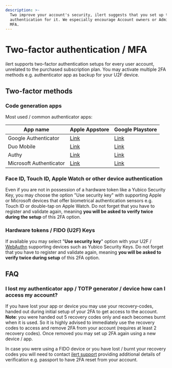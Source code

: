 ```yaml
---
description: >-
  Two improve your account's security, ilert suggests that you set up two-factor
  authentication for it. We especially encourage Account owners or Admins to use
  MFA.
---
```


# Two-factor authentication / MFA

ilert supports two-factor authentication setups for every user account, unrelated to the purchased subscription plan. You may activate multiple 2FA methods e.g. authenticator app as backup for your U2F device.

## Two-factor methods

### Code generation apps

Most used / common authenticator apps:

| App name                | Apple Appstore                                                            | Google Playstore                                                                                           |
| ----------------------- | ------------------------------------------------------------------------- | ---------------------------------------------------------------------------------------------------------- |
| Google Authenticator    | [Link](https://apps.apple.com/de/app/google-authenticator/id388497605)    | [Link](https://play.google.com/store/apps/details?id=com.google.android.apps.authenticator2\&hl=de\&gl=US) |
| Duo Mobile              | [Link](https://apps.apple.com/de/app/duo-mobile/id422663827)              | [Link](https://play.google.com/store/apps/details?id=com.duosecurity.duomobile\&hl=de\&gl=US)              |
| Authy                   | [Link](https://apps.apple.com/de/app/twilio-authy/id494168017)            | [Link](https://play.google.com/store/apps/details?id=com.authy.authy\&hl=de\&gl=US)                        |
| Microsoft Authenticator | [Link](https://apps.apple.com/de/app/microsoft-authenticator/id983156458) | [Link](https://play.google.com/store/apps/details?id=com.azure.authenticator\&hl=de\&gl=US)                |

### Face ID, Touch ID, Apple Watch or other device authentication

Even if you are not in possession of a hardware token like a Yubico Security Key, you may choose the option "Use security key" with supporting Apple or Microsoft devices that offer biometrical authentication sensors e.g. Touch ID or double-tap on Apple Watch. Do not forget that you have to register and validate again, meaning **you will be asked to verify twice during the setup** of this 2FA option.

### Hardware tokens / FIDO (U2F) Keys

If available you may select "**Use security key**" option with your U2F / [WebAuthn](https://www.w3.org/TR/webauthn-2/) supporting devices such as Yubico Security Keys. Do not forget that you have to register and validate again, meaning **you will be asked to verify twice during setup** of this 2FA option.

## FAQ

### I lost my authenticator app / TOTP generator / device how can I access my account?

If you have lost your app or device you may use your recovery-codes, handed out during initial setup of your 2FA to get access to the account. **Note**: you were handed out 5 recovery codes only and each becomes burnt when it is used. So it is highly advised to immediately use the recovery codes to access and remove 2FA from your account (requires at least 2 recovery codes). Once removed you may set up 2FA again using a new device / app.

In case you were using a FIDO device or you have lost / burnt your recovery codes you will need to contact [ilert support](../contact.md#support) providing additional details of verification e.g. passport to have 2FA reset from your account.
